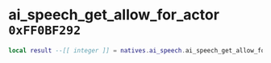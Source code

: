 # ai_speech_get_allow_for_actor `0xFF0BF292`

```lua
local result --[[ integer ]] = natives.ai_speech.ai_speech_get_allow_for_actor(_unk0 --[[ integer ]])
```
